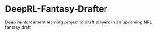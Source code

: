 # DeepRL-Fantasy-Drafter
Deep reinforcement learning project to draft players in an upcoming NFL fantasy draft
